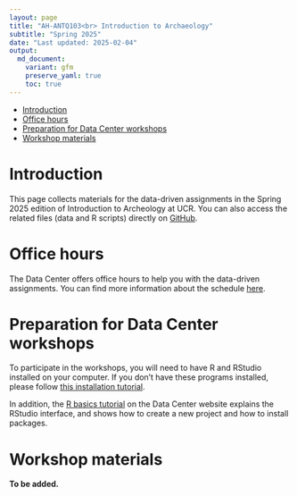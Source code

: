```yaml
---
layout: page
title: "AH-ANTQ103<br> Introduction to Archaeology"
subtitle: "Spring 2025"
date: "Last updated: 2025-02-04"
output:
  md_document:
    variant: gfm
    preserve_yaml: true
    toc: true
---
```


- [Introduction](#introduction)
- [Office hours](#office-hours)
- [Preparation for Data Center
  workshops](#preparation-for-data-center-workshops)
- [Workshop materials](#workshop-materials)

# Introduction

This page collects materials for the data-driven assignments in the
Spring 2025 edition of Introduction to Archeology at UCR. You can also
access the related files (data and R scripts) directly on
[GitHub](https://github.com/ucrdatacenter/projects/tree/main/AH-ANTQ103/2025h1).

# Office hours

The Data Center offers office hours to help you with the data-driven
assignments. You can find more information about the schedule
[here](../../contact).

# Preparation for Data Center workshops

To participate in the workshops, you will need to have R and RStudio
installed on your computer. If you don’t have these programs installed,
please follow [this installation tutorial](../../tutorials/r_install).

In addition, the [R basics tutorial](../../../tutorials/r_basics) on the
Data Center website explains the RStudio interface, and shows how to
create a new project and how to install packages.

# Workshop materials

**To be added.**
